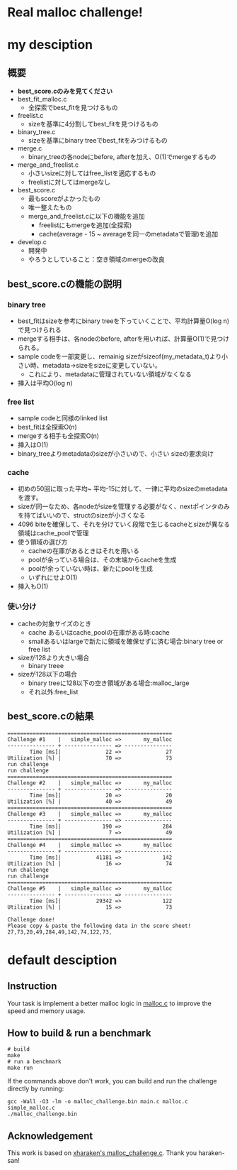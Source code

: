 # Real malloc challenge!

# my desciption
## 概要
* **best_score.cのみを見てください**
* best_fit_malloc.c
    * 全探索でbest_fitを見つけるもの
* freelist.c
    * sizeを基準に4分割してbest_fitを見つけるもの
* binary_tree.c
    * sizeを基準にbinary treeでbest_fitをみつけるもの
* merge.c
    * binary_treeの各nodeにbefore, afterを加え、O(1)でmergeするもの
* merge_and_freelist.c
    * 小さいsizeに対してはfree_listを適応するもの
    * freelistに対してはmergeなし
* best_score.c
    * 最もscoreがよかったもの
    * 唯一整えたもの
    * merge_and_freelist.cに以下の機能を追加
        * freelistにもmergeを追加(全探索)
        * cache(average - 15 ~ averageを同一のmetadataで管理)を追加
* develop.c
    * 開発中
    * やろうとしていること：空き領域のmergeの改良        

## best_score.cの機能の説明
### binary tree
* best_fitはsizeを参考にbinary treeを下っていくことで、平均計算量O(log n)で見つけられる
* mergeする相手は、各nodeのbefore, afterを用いれば、計算量O(1)で見つけられる。
* sample codeを一部変更し、remainig sizeがsizeof(my_metadata_t)より小さい時、metadata->sizeをsizeに変更していない。
    * これにより、metadataに管理されていない領域がなくなる
* 挿入は平均O(log n)
### free list
* sample codeと同様のlinked list
* best_fitは全探索O(n)
* mergeする相手も全探索O(n) 
* 挿入はO(1)
* binary_treeよりmetadataのsizeが小さいので、小さい
sizeの要求向け
### cache
* 初めの50回に取った平均~ 平均-15に対して、一律に平均のsizeのmetadataを渡す。
* sizeが同一なため、各nodeがsizeを管理する必要がなく、nextポインタのみを持てばいいので、structのsizeが小さくなる
* 4096 biteを確保して、それを分けていく段階で生じるcacheとsizeが異なる領域はcache_poolで管理
* 使う領域の選び方
    * cacheの在庫があるときはそれを用いる
    * poolが余っている場合は、その末端からcacheを生成
    * poolが余っていない時は、新たにpoolを生成
    * いずれにせよO(1)
* 挿入もO(1)

### 使い分け
* cacheの対象サイズのとき
    * cache あるいはcache_poolの在庫がある時:cache
    * smallあるいはlargeで新たに領域を確保せずに済む場合:binary tree or free list
* sizeが128より大きい場合
    * binary treee
* sizeが128以下の場合        
    * binary treeに128以下の空き領域がある場合:malloc_large
    * それ以外:free_list
## best_score.cの結果

```
====================================================
Challenge #1    |   simple_malloc =>       my_malloc
--------------- + --------------- => ---------------
       Time [ms]|              22 =>              27
Utilization [%] |              70 =>              73
run challenge 
run challenge 
====================================================
Challenge #2    |   simple_malloc =>       my_malloc
--------------- + --------------- => ---------------
       Time [ms]|              20 =>              20
Utilization [%] |              40 =>              49
====================================================
Challenge #3    |   simple_malloc =>       my_malloc
--------------- + --------------- => ---------------
       Time [ms]|             190 =>             284
Utilization [%] |               7 =>              49
====================================================
Challenge #4    |   simple_malloc =>       my_malloc
--------------- + --------------- => ---------------
       Time [ms]|           41181 =>             142
Utilization [%] |              16 =>              74
run challenge 
run challenge 
====================================================
Challenge #5    |   simple_malloc =>       my_malloc
--------------- + --------------- => ---------------
       Time [ms]|           29342 =>             122
Utilization [%] |              15 =>              73

Challenge done!
Please copy & paste the following data in the score sheet!
27,73,20,49,284,49,142,74,122,73,
```

# default desciption
## Instruction

Your task is implement a better malloc logic in [malloc.c](malloc.c) to improve the speed and memory usage.

## How to build & run a benchmark

```
# build
make
# run a benchmark
make run
```

If the commands above don't work, you can build and run the challenge directly by running:

```
gcc -Wall -O3 -lm -o malloc_challenge.bin main.c malloc.c simple_malloc.c
./malloc_challenge.bin
```

## Acknowledgement

This work is based on [xharaken's malloc_challenge.c](https://github.com/xharaken/step2/blob/master/malloc_challenge.c). Thank you haraken-san!
